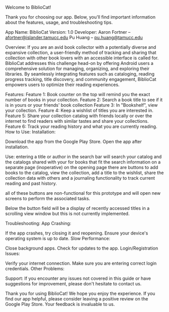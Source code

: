 Welcome to BiblioCat!

Thank you for choosing our app. Below, you'll find important information about the features, usage, and troubleshooting tips.

App Name: BiblioCat
Version: 1.0
Developer: 
Aaron Fortner – afortner@islander.tamucc.edu
Pu Huang – pu.huang@tamucc.edu



Overview:
If you are an avid book collector with a potentially diverse and expansive collection, a user-friendly
method of tracking and sharing that collection with other book lovers with an accessible interface is 
called for. BiblioCat addresses this challenge head-on by offering Android users a comprehensive 
solution for managing, organizing, and exploring their libraries. By seamlessly integrating features such 
as cataloging, reading progress tracking, title discovery, and community engagement, BiblioCat 
empowers users to optimize their reading experiences. 


Features:
Feature 1: Book counter on the top will remind you the exact number of books in your collection.
Feature 2: Search a book title to see if it is in yours or your friends' book collection
Feature 3: In "Bookshelf", view your collection.
Feature 4: Keep a wishlist of titles you are interested in.
Feature 5: Share your collection catalog with friends locally or over the internet to find
readers with similar tastes and share your collections.
Feature 6: Track your reading history and what you are currently reading.
How to Use:
Installation:

Download the app from the Google Play Store.
Open the app after installation.

Use:
entering a title or author in the search bar will search your catalog and the catalogs shared with your for books that fit the search information on a separate page (inoperative)
on the opening page there are buttons to add books to the catalog, view the collection, add a title to the wishlist, share the collection data with others and a journaling functionality to track current reading and past history. 

all of these buttons are non-functional for this prototype and will open new screens to perform the associated tasks.

Below the button field will be a display of recently accessed titles in a scrolling view window but this is not currently implemented.

Troubleshooting:
App Crashing:

If the app crashes, try closing it and reopening.
Ensure your device's operating system is up to date.
Slow Performance:

Close background apps.
Check for updates to the app.
Login/Registration Issues:

Verify your internet connection.
Make sure you are entering correct login credentials.
Other Problems:


Support:
If you encounter any issues not covered in this guide or have suggestions for improvement, please don't hesitate to contact us.


Thank you for using BiblioCat! We hope you enjoy the experience. If you find our app helpful, please consider leaving a positive review on the Google Play Store. Your feedback is invaluable to us.
